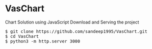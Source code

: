 # VasChart
Chart Solution using JavaScript
Download and Serving the project
<pre>
$ git clone https://github.com/sandeep1995/VasChart.git
$ cd VasChart
$ python3 -m http.server 3000
</pre>
